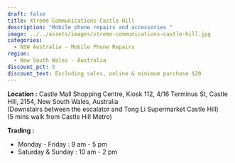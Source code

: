 ```yaml
---
draft: false
title: Xtreme Communications Castle Hill
description: "Mobile phone repairs and accessories "
image: ../../assets/images/xtreme-communications-castle-hill.jpg
categories:
  - NSW Australia - Mobile Phone Repairs
region:
  - New South Wales - Australia
discount_pct: 5
discount_text: Excluding sales, online & minimum purchase $20
---
```

**Location :** Castle Mall Shopping Centre, Kiosk 112, 4/16 Terminus St, Castle Hill, 2154, New South Wales, Australia\
(Downstairs between the escalator and Tong Li Supermarket Castle Hill)\
(5 mins walk from Castle Hill Metro)

**Trading :**

* Monday - Friday : 9 am - 5 pm
* Saturday & Sunday : 10 am - 2 pm
